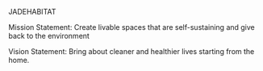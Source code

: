 JADEHABITAT

Mission Statement: 
Create livable spaces that are self-sustaining and give back to the environment

Vision Statement: 
Bring about cleaner and healthier lives starting from the home.


<!---
jadehabitat/jadehabitat is a ✨ special ✨ repository because its `README.md` (this file) appears on your GitHub profile.
You can click the Preview link to take a look at your changes.
--->
